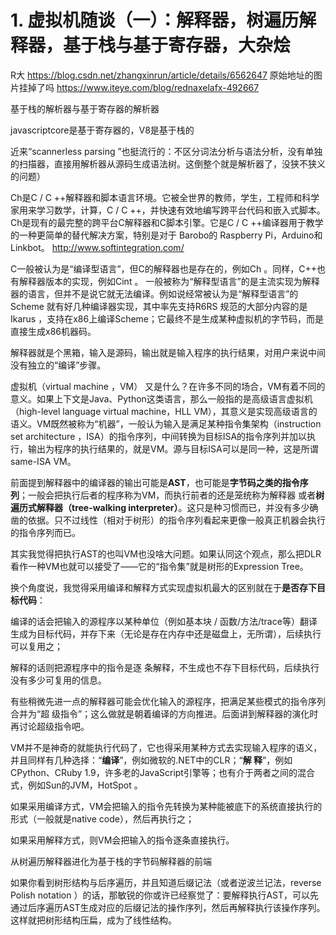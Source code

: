 # 1. 虚拟机随谈（一）：解释器，树遍历解释器，基于栈与基于寄存器，大杂烩



R大
https://blog.csdn.net/zhangxinrun/article/details/6562647
原始地址的图片挂掉了吗 https://www.iteye.com/blog/rednaxelafx-492667





基于栈的解析器与基于寄存器的解析器



javascriptcore是基于寄存器的，V8是基于栈的





近来“scannerless parsing ”也挺流行的：不区分词法分析与语法分析，没有单独的扫描器，直接用解析器从源码生成语法树。这倒整个就是解析器了，没狭不狭义的问题）



Ch是C / C ++解释器和脚本语言环境。它被全世界的教师，学生，工程师和科学家用来学习数学，计算，C / C ++，并快速有效地编写跨平台代码和嵌入式脚本。Ch是现有的最完整的跨平台C解释器和C脚本引擎。它是C / C ++编译器用于教学的一种更简单的替代解决方案，特别是对于 Barobo的 Raspberry Pi，Arduino和Linkbot。 http://www.softintegration.com/




C一般被认为是“编译型语言”，但C的解释器也是存在的，例如Ch 。同样，C++也有解释器版本的实现，例如Cint 。
一般被称为“解释型语言”的是主流实现为解释器的语言，但并不是说它就无法编译。例如说经常被认为是“解释型语言”的Scheme 就有好几种编译器实现，其中率先支持R6RS 规范的大部分内容的是Ikarus ，支持在x86上编译Scheme；它最终不是生成某种虚拟机的字节码，而是直接生成x86机器码。

解释器就是个黑箱，输入是源码，输出就是输入程序的执行结果，对用户来说中间没有独立的“编译”步骤。








虚拟机（virtual machine ，VM） 又是什么？在许多不同的场合，VM有着不同的意义。如果上下文是Java、Python这类语言，那么一般指的是高级语言虚拟机（high-level language virtual machine，HLL VM），其意义是实现高级语言的语义。VM既然被称为“机器”，一般认为输入是满足某种指令集架构（instruction set architecture ，ISA）的指令序列，中间转换为目标ISA的指令序列并加以执行，输出为程序的执行结果的，就是VM。源与目标ISA可以是同一种，这是所谓same-ISA VM。

前面提到解释器中的编译器的输出可能是**AST**，也可能是**字节码之类的指令序列**；一般会把执行后者的程序称为VM，而执行前者的还是笼统称为解释器 或者**树遍历式解释器（tree-walking interpreter）**。这只是种习惯而已，并没有多少确凿的依据。只不过线性（相对于树形）的指令序列看起来更像一般真正机器会执行的指令序列而已。

其实我觉得把执行AST的也叫VM也没啥大问题。如果认同这个观点，那么把DLR 看作一种VM也就可以接受了——它的“指令集”就是树形的Expression Tree。





换个角度说，我觉得采用编译和解释方式实现虚拟机最大的区别就在于**是否存下目标代码**：

编译的话会把输入的源程序以某种单位（例如基本块 / 函数/方法/trace等）翻译生成为目标代码，并存下来（无论是存在内存中还是磁盘上，无所谓），后续执行可以复用之；

解释的话则把源程序中的指令是逐 条解释，不生成也不存下目标代码，后续执行没有多少可复用的信息。

有些稍微先进一点的解释器可能会优化输入的源程序，把满足某些模式的指令序列合并为“超 级指令”；这么做就是朝着编译的方向推进。后面讲到解释器的演化时再讨论超级指令吧。




VM并不是神奇的就能执行代码了，它也得采用某种方式去实现输入程序的语义，并且同样有几种选择：“**编译**”，例如微软的.NET中的CLR；“**解 释**”，例如CPython、CRuby 1.9，许多老的JavaScript引擎等；也有介于两者之间的混合式，例如Sun的JVM，HotSpot 。

如果采用编译方式，VM会把输入的指令先转换为某种能被底下的系统直接执行的形式（一般就是native code），然后再执行之；

如果采用解释方式，则VM会把输入的指令逐条直接执行。






从树遍历解释器进化为基于栈的字节码解释器的前端

如果你看到树形结构与后序遍历，并且知道后缀记法（或者逆波兰记法，reverse Polish notation ）的话，那敏锐的你或许已经察觉了：要解释执行AST，可以先通过后序遍历AST生成对应的后缀记法的操作序列，然后再解释执行该操作序列。这样就把树形结构压扁，成为了线性结构。

















































































































